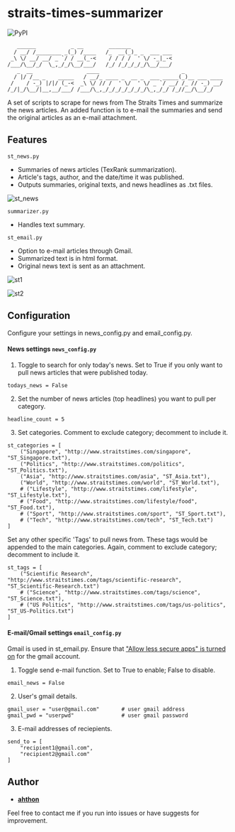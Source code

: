 # straits-times-summarizer

![PyPI](https://img.shields.io/pypi/pyversions/Django.svg)

       ______           _ __        _______
      / __/ /________ _(_) /____   /_  __(_)_ _  ___ ___
     _\ \/ __/ __/ _ `/ / __(_-<    / / / /  ' \/ -_|_-<
    /___/\__/_/  \_,_/_/\__/___/   /_/ /_/_/_/_/\__/___/
       _  __                 ____                          _
      / |/ /__ _    _____   / __/_ ____ _  __ _  ___ _____(_)__ ___ ____
     /    / -_) |/|/ (_-<  _\ \/ // /  ' \/  ' \/ _ `/ __/ /_ // -_) __/
    /_/|_/\__/|__,__/___/ /___/\_,_/_/_/_/_/_/_/\_,_/_/ /_//__/\__/_/

A set of scripts to scrape for news from The Straits Times and summarize the news articles. An added function is to e-mail the summaries and send the original articles as an e-mail attachment.

## Features

`st_news.py`
- Summaries of news articles (TexRank summarization).
- Article's tags, author, and the date/time it was published.
- Outputs summaries, original texts, and news headlines as .txt files.

![st_news](https://user-images.githubusercontent.com/32814703/34471824-89a95b10-ef8d-11e7-8b11-8c55aaf1276c.gif)


`summarizer.py`
- Handles text summary.

`st_email.py`
- Option to e-mail articles through Gmail.
- Summarized text is in html format.
- Original news text is sent as an attachment.

![st1](https://user-images.githubusercontent.com/32814703/34471794-73e9bd16-ef8c-11e7-930e-292b96ffa6f7.png)

![st2](https://user-images.githubusercontent.com/32814703/34471793-73646396-ef8c-11e7-89fc-7f61ae9f25ca.png)

## Configuration

Configure your settings in news_config.py and email_config.py.

#### News settings `news_config.py`

1. Toggle to search for only today's news. Set to True if you only want to pull news articles that were published today. 
```
todays_news = False
```

2. Set the number of news articles (top headlines) you want to pull per category.
```
headline_count = 5
```

3. Set categories. Comment to exclude category; decomment to include it.
```
st_categories = [
    ("Singapore", "http://www.straitstimes.com/singapore", "ST_Singapore.txt"),
    ("Politics", "http://www.straitstimes.com/politics", "ST_Politics.txt"),
    ("Asia", "http://www.straitstimes.com/asia", "ST_Asia.txt"),
    ("World", "http://www.straitstimes.com/world", "ST_World.txt"),
    # ("Lifestyle", "http://www.straitstimes.com/lifestyle", "ST_Lifestyle.txt"),
    # ("Food", "http://www.straitstimes.com/lifestyle/food", "ST_Food.txt"),
    # ("Sport", "http://www.straitstimes.com/sport", "ST_Sport.txt"),
    # ("Tech", "http://www.straitstimes.com/tech", "ST_Tech.txt")
]
```

Set any other specific 'Tags' to pull news from. These tags would be appended to the main categories. Again, comment to exclude category; decomment to include it.
```
st_tags = [
    ("Scientific Research", "http://www.straitstimes.com/tags/scientific-research", "ST_Scientific-Research.txt")
    # ("Science", "http://www.straitstimes.com/tags/science", "ST_Science.txt"),
    # ("US Politics", "http://www.straitstimes.com/tags/us-politics", "ST_US-Politics.txt")
]
```

#### E-mail/Gmail settings `email_config.py`

Gmail is used in st_email.py. Ensure that ["Allow less secure apps" is turned on](https://support.google.com/accounts/answer/6010255?hl=en) for the gmail account.

1. Toggle send e-mail function. Set to True to enable; False to disable.
```
email_news = False
```

2. User's gmail details.
```
gmail_user = "user@gmail.com"       # user gmail address
gmail_pwd = "userpwd"               # user gmail password
```

3. E-mail addresses of reciepients.
```
send_to = [
    "recipient1@gmail.com",
    "recipient2@gmail.com"
]
```

## Author

* [**ahthon**](https://github.com/ahthon)

Feel free to contact me if you run into issues or have suggests for improvement.
